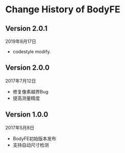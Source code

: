 # Change History of BodyFE

## Version 2.0.1

2019年8月17日

* codestyle modify.

## Version 2.0.0

2017年7月12日

* 修复像素越界Bug
* 提高测量精度

## Version 1.0.0

2017年5月8日

* BodyFE初始版本发布
* 支持自动尺寸检测
